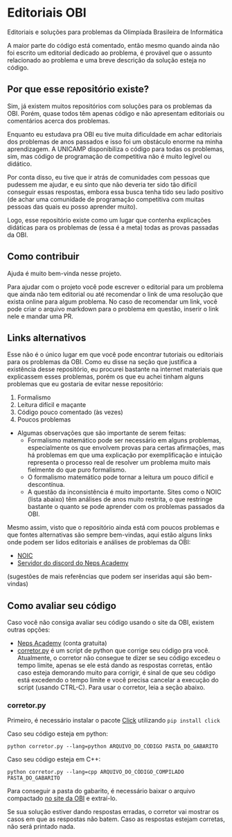 # Editoriais OBI
Editoriais e soluções para problemas da Olimpíada Brasileira de Informática

A maior parte do código está comentado, então mesmo quando ainda não foi escrito um editorial dedicado ao problema, é provável que o assunto relacionado ao problema e uma breve descrição da solução esteja no código.

## Por que esse repositório existe?
Sim, já existem muitos repositórios com soluções para os problemas da OBI. Porém, quase todos têm apenas código e não apresentam editoriais ou comentários acerca dos problemas.

Enquanto eu estudava pra OBI eu tive muita dificuldade em achar editoriais dos problemas de anos passados e isso foi um obstáculo enorme na minha aprendizagem. A UNICAMP disponibiliza o código para todas os problemas, sim, mas código de programação de competitiva não é muito legível ou didático.

Por conta disso, eu tive que ir atrás de comunidades com pessoas que pudessem me ajudar, e eu sinto que não deveria ter sido tão difícil conseguir essas respostas, embora essa busca tenha tido seu lado positivo (de achar uma comunidade de programação competitiva com muitas pessoas das quais eu posso aprender muito). 

Logo, esse repositório existe como um lugar que contenha explicações didáticas para os problemas de (essa é a meta) todas as provas passadas da OBI.

## Como contribuir
Ajuda é muito bem-vinda nesse projeto.

Para ajudar com o projeto você pode escrever o editorial para um problema que ainda não tem editorial ou até recomendar o link de uma resolução que exista online para algum problema. No caso de recomendar um link, você pode criar o arquivo markdown para o problema em questão, inserir o link nele e mandar uma PR.

## Links alternativos
Esse não é o único lugar em que você pode encontrar tutoriais ou editoriais para os problemas da OBI. Como eu disse na seção que justifica a existência desse repositório, eu procurei bastante na internet materiais que explicassem esses problemas, porém os que eu achei tinham alguns problemas que eu gostaria de evitar nesse repositório:

1. Formalismo
2. Leitura difícil e maçante
3. Código pouco comentado (às vezes)
4. Poucos problemas

- Algumas observações que são importante de serem feitas:
    - Formalismo matemático pode ser necessário em alguns problemas, especialmente os que envolvem provas para certas afirmações, mas há problemas em que uma explicação por exemplificação e intuição representa o processo real de resolver um problema muito mais fielmente do que puro formalismo.
    - O formalismo matemático pode tornar a leitura um pouco difícil e descontínua.
    - A questão da inconsistência é muito importante. Sites como o NOIC (lista abaixo) têm análises de anos muito restrita, o que restringe bastante o quanto se pode aprender com os problemas passados da OBI.
 
Mesmo assim, visto que o repositório ainda está com poucos problemas e que fontes alternativas são sempre bem-vindas, aqui estão alguns links onde podem ser lidos editoriais e análises de problemas da OBI:
- [NOIC](http://noic.com.br/)
- [Servidor do discord do Neps Academy](https://discord.gg/jdQgWed)

(sugestões de mais referências que podem ser inseridas aqui são bem-vindas)

## Como avaliar seu código
Caso você não consiga avaliar seu código usando o site da OBI, existem outras opções:
- [Neps Academy](neps.academy) (conta gratuita)
- [corretor.py](https://github.com/sarmentow/editoriais-obi/blob/main/corretor.py) é um script de python que corrige seu código pra você. Atualmente, o corretor não consegue te dizer se seu código excedeu o tempo limite, apenas se ele está dando as respostas corretas, então caso esteja demorando muito para corrigir, é sinal de que seu código está excedendo o tempo limite e você precisa cancelar a execução do script (usando CTRL-C). Para usar o corretor, leia a seção abaixo.

### corretor.py
Primeiro, é necessário instalar o pacote [Click](https://click.palletsprojects.com/en/8.0.x/) utilizando `pip install click`

Caso seu código esteja em python:
```
python corretor.py --lang=python ARQUIVO_DO_CÓDIGO PASTA_DO_GABARITO
```
Caso seu código esteja em C++:
```
python corretor.py --lang=cpp ARQUIVO_DO_CÓDIGO_COMPILADO PASTA_DO_GABARITO
```

Para conseguir a pasta do gabarito, é necessário baixar o arquivo compactado [no site da OBI](https://olimpiada.ic.unicamp.br/passadas/) e extraí-lo.

Se sua solução estiver dando respostas erradas, o corretor vai mostrar os casos em que as respostas não batem. Caso as respostas estejam corretas, não será printado nada.
